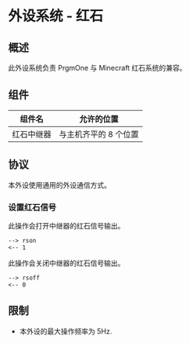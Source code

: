 # 外设系统 - 红石

## 概述

此外设系统负责 PrgmOne 与 Minecraft 红石系统的兼容。

## 组件

| 组件名		| 允许的位置			|
| ------------- | --------------------- |
| 红石中继器	| 与主机齐平的 8 个位置	|

## 协议

本外设使用通用的外设通信方式。

### 设置红石信号

此操作会打开中继器的红石信号输出。

```
--> rson
<-- 1
```

此操作会关闭中继器的红石信号输出。

```
--> rsoff
<-- 0
```

## 限制

* 本外设的最大操作频率为 5Hz.

